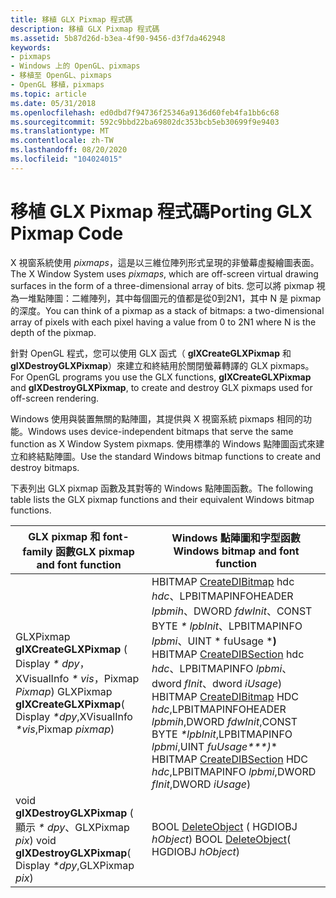 ```yaml
---
title: 移植 GLX Pixmap 程式碼
description: 移植 GLX Pixmap 程式碼
ms.assetid: 5b87d26d-b3ea-4f90-9456-d3f7da462948
keywords:
- pixmaps
- Windows 上的 OpenGL、pixmaps
- 移植至 OpenGL、pixmaps
- OpenGL 移植，pixmaps
ms.topic: article
ms.date: 05/31/2018
ms.openlocfilehash: ed0dbd7f94736f25346a9136d60feb4fa1bb6c68
ms.sourcegitcommit: 592c9bbd22ba69802dc353bcb5eb30699f9e9403
ms.translationtype: MT
ms.contentlocale: zh-TW
ms.lasthandoff: 08/20/2020
ms.locfileid: "104024015"
---
```

# <a name="porting-glx-pixmap-code"></a><span data-ttu-id="1eb79-107">移植 GLX Pixmap 程式碼</span><span class="sxs-lookup"><span data-stu-id="1eb79-107">Porting GLX Pixmap Code</span></span>

<span data-ttu-id="1eb79-108">X 視窗系統使用 *pixmaps*，這是以三維位陣列形式呈現的非螢幕虛擬繪圖表面。</span><span class="sxs-lookup"><span data-stu-id="1eb79-108">The X Window System uses *pixmaps*, which are off-screen virtual drawing surfaces in the form of a three-dimensional array of bits.</span></span> <span data-ttu-id="1eb79-109">您可以將 pixmap 視為一堆點陣圖：二維陣列，其中每個圖元的值都是從0到2N1，其中 N 是 pixmap 的深度。</span><span class="sxs-lookup"><span data-stu-id="1eb79-109">You can think of a pixmap as a stack of bitmaps: a two-dimensional array of pixels with each pixel having a value from 0 to 2N1 where N is the depth of the pixmap.</span></span>

<span data-ttu-id="1eb79-110">針對 OpenGL 程式，您可以使用 GLX 函式（ **glXCreateGLXPixmap** 和 **glXDestroyGLXPixmap**）來建立和終結用於關閉螢幕轉譯的 GLX pixmaps。</span><span class="sxs-lookup"><span data-stu-id="1eb79-110">For OpenGL programs you use the GLX functions, **glXCreateGLXPixmap** and **glXDestroyGLXPixmap**, to create and destroy GLX pixmaps used for off-screen rendering.</span></span>

<span data-ttu-id="1eb79-111">Windows 使用與裝置無關的點陣圖，其提供與 X 視窗系統 pixmaps 相同的功能。</span><span class="sxs-lookup"><span data-stu-id="1eb79-111">Windows uses device-independent bitmaps that serve the same function as X Window System pixmaps.</span></span> <span data-ttu-id="1eb79-112">使用標準的 Windows 點陣圖函式來建立和終結點陣圖。</span><span class="sxs-lookup"><span data-stu-id="1eb79-112">Use the standard Windows bitmap functions to create and destroy bitmaps.</span></span>

<span data-ttu-id="1eb79-113">下表列出 GLX pixmap 函數及其對等的 Windows 點陣圖函數。</span><span class="sxs-lookup"><span data-stu-id="1eb79-113">The following table lists the GLX pixmap functions and their equivalent Windows bitmap functions.</span></span>



| <span data-ttu-id="1eb79-114">GLX pixmap 和 font-family 函數</span><span class="sxs-lookup"><span data-stu-id="1eb79-114">GLX pixmap and font function</span></span>                                                          | <span data-ttu-id="1eb79-115">Windows 點陣圖和字型函數</span><span class="sxs-lookup"><span data-stu-id="1eb79-115">Windows bitmap and font function</span></span>                                                                                                                                                                                                                                                           |
|---------------------------------------------------------------------------------------|--------------------------------------------------------------------------------------------------------------------------------------------------------------------------------------------------------------------------------------------------------------------------------------------|
| <span data-ttu-id="1eb79-116">GLXPixmap **glXCreateGLXPixmap** ( Display *\* dpy*，XVisualInfo *\* vis*，Pixmap *Pixmap*) </span><span class="sxs-lookup"><span data-stu-id="1eb79-116">GLXPixmap **glXCreateGLXPixmap**( Display *\*dpy*,XVisualInfo *\*vis*,Pixmap *pixmap*)</span></span> | <span data-ttu-id="1eb79-117">HBITMAP [CreateDIBitmap](/windows/desktop/api/wingdi/nf-wingdi-createdibitmap) hdc *hdc*、LPBITMAPINFOHEADER *lpbmih*、DWORD *fdwInit*、CONST BYTE *\* lpbInit*、LPBITMAPINFO *lpbmi*、UINT \* fuUsage \***)** HBITMAP [CreateDIBSection](/windows/desktop/api/wingdi/nf-wingdi-createdibsection) hdc *hdc*、LPBITMAPINFO *lpbmi*、dword *fInit*、dword *iUsage*) </span><span class="sxs-lookup"><span data-stu-id="1eb79-117">HBITMAP [CreateDIBitmap](/windows/desktop/api/wingdi/nf-wingdi-createdibitmap) HDC *hdc*,LPBITMAPINFOHEADER *lpbmih*,DWORD *fdwInit*,CONST BYTE *\*lpbInit*,LPBITMAPINFO *lpbmi*,UINT *fuUsage\*\*\*)*\* HBITMAP [CreateDIBSection](/windows/desktop/api/wingdi/nf-wingdi-createdibsection) HDC *hdc*,LPBITMAPINFO *lpbmi*,DWORD *fInit*,DWORD *iUsage*)</span></span><br/> |
| <span data-ttu-id="1eb79-118">void **glXDestroyGLXPixmap** ( 顯示 *\* dpy*、GLXPixmap *pix*) </span><span class="sxs-lookup"><span data-stu-id="1eb79-118">void **glXDestroyGLXPixmap**( Display *\*dpy*,GLXPixmap *pix*)</span></span>                        | <span data-ttu-id="1eb79-119">BOOL [DeleteObject](/windows/desktop/api/wingdi/nf-wingdi-deleteobject) ( HGDIOBJ *hObject*) </span><span class="sxs-lookup"><span data-stu-id="1eb79-119">BOOL [DeleteObject](/windows/desktop/api/wingdi/nf-wingdi-deleteobject)( HGDIOBJ *hObject*)</span></span>                                                                                                                                                                                                                                  |



 

 


